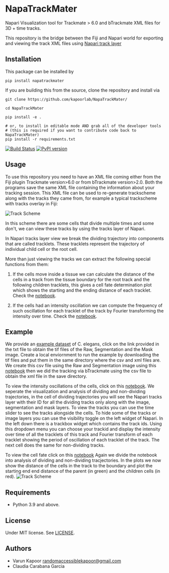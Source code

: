 # NapaTrackMater
Napari Visualization tool for Trackmate > 6.0 and bTrackmate XML files for 3D + time tracks.


This repository is the bridge between the Fiji and Napari world for exporting and viewing the track XML files using [Napari track layer](https://napari.org/tutorials/fundamentals/tracks.html)

## Installation
This package can be installed by 

`pip install napatrackmater`

If you are building this from the source, clone the repository and install via

```
git clone https://github.com/kapoorlab/NapaTrackMater/

cd NapaTrackMater

pip install -e .

# or, to install in editable mode AND grab all of the developer tools
# (this is required if you want to contribute code back to NapaTrackMater)
pip install -r requirements.txt
```

[![Build Status](https://travis-ci.com/kapoorlab/napatrackmater.svg?branch=master)](https://travis-ci.com/github/kapoorlab/napatrackmater)
[![PyPI version](https://img.shields.io/pypi/v/napatrackmater.svg?maxAge=2591000)](https://pypi.org/project/napatrackmater/)


## Usage

To use this repository you need to have an XML file coming either from the Fiji plugin Trackmate version>6.0 or from bTrackmate version>2.0.
Both the programs save the same XML file containing the information about your tracking session. This XML file can be used to re-generate trackscheme along with the tracks they came from, for example a typical trackscheme with tracks overlay in Fiji:


![Track Scheme](https://github.com/kapoorlab/NapaTrackMater/blob/main/Images/trackscheme.png)


In this scheme there are some cells that divide multiple times and some don't, we can view these tracks by using the tracks layer of Napari.


In Napari tracks layer view we break the dividing trajectory into components that are called tracklets. These tracklets represent the trajectory of individual child cell or the root cell. 


More than just viewing the tracks we can extract the following special functions from them:


1) If the cells move inside a tissue we can calculate the distance of the cells in a track from the tissue boundary for the root track and the following children tracklets, this gives a cell fate determination plot which shows the starting and the ending distance of each tracklet.
Check the [notebook](https://github.com/kapoorlab/NapaTrackMater/blob/main/examples/CellFateDetermination.ipynb).


2) If the cells had an intensity oscillation we can compute the frequency of such oscillation for each tracklet of the track by Fourier transforming the intensity over time.
Check the [notebook](https://github.com/kapoorlab/NapaTrackMater/blob/main/examples/FrequencyOscillations.ipynb).

## Example
We provide an [example dataset](https://github.com/kapoorlab/NapaTrackMater/tree/main/examples/data) of C. elegans, click on the link provided in the txt file to obtain the tif files of the Raw, Segmentation and the Mask image. Create a local enviornment to run the example by downloading the tif files and put them in the same directory where the csv and xml files are. We create this csv file using the Raw and Segmentation image using this [notebook](https://github.com/kapoorlab/NapaTrackMater/blob/main/examples/BTrackMateLocalization.ipynb) then we did the tracking via bTrackmate using the csv file to obtain the xml file in the save directory. 

To view the intensity oscillations of the cells, click on this [notebook](https://github.com/kapoorlab/NapaTrackMater/blob/main/examples/FrequencyOscillations.ipynb). We seperate the visualization and analysis of dividing and non-dividing trajectories, in the cell of dividing trajectories you will see the Napari tracks layer with their ID for all the dividing tracks only along with the image, segmentation and mask layers. To view the tracks you can use the time slider to see the tracks alongside the cells. To hide some of the tracks or image layers you can use the visibility toggle on the left widget of Napari. In the left down there is a trackbox widget which contains the track ids. Using this dropdown menu you can choose your trackid and display the intensity over time of all the tracklets of this track and Fourier transform of each tracklet showing the period of oscillation of each tracklet of the track. The next cell does the same for non-dividing tracks.

To view the cell fate click on this [notebook](https://github.com/kapoorlab/NapaTrackMater/blob/main/examples/CellFateDetermination.ipynb)
Again we divide the notebook into analysis of dividing and non-dividing tracjectories. In the plots we now show the distance of the cells in the track to the boundary and plot the starting end end distance of the parent (in green) and the children cells (in red).
![Track Scheme](https://github.com/kapoorlab/NapaTrackMater/blob/main/Images/CellFate.png)

## Requirements

- Python 3.9 and above.


## License

Under MIT license. See [LICENSE](LICENSE).

## Authors

- Varun Kapoor <randomaccessiblekapoor@gmail.com>
- Claudia Carabana Garcia
